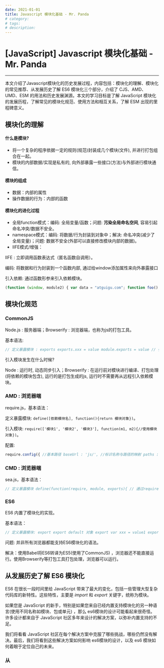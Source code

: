 ```yaml
---
date: 2021-01-01
title: Javascript 模块化基础 - Mr. Panda
# category: 
# tags: 
# description:
---
```


# [JavaScript] Javascript 模块化基础 - Mr. Panda

---
本文介绍了Javascript模块化的历史发展过程，内容包括：模块化的理解、模块化的常见推荐、从发展历史了解 ES6 模块化三个部分，介绍了 CJS、AMD、UMD、ESM 的用法和历史发展渊源。本文的学习目标是了解 JavaScript 模块化的发展历程，了解常见的模块化规范、使用方法和相互关系，了解 ESM 出现的里程碑意义。

## 模块化的理解

#### 什么是模块?

-   将一个复杂的程序依据一定的规则(规范)封装成几个模块(文件), 并进行打包组合在一起。
-   模块的内部数据/实现是私有的, 向外部暴露一些接口(方法)与外部进行模块通信。

#### 模块的组成

-   数据：内部的属性
-   操作数据的行为：内部的函数

#### 模块化的进化过程

-   全局function模式：编码: 全局变量/函数；问题: **污染全局命名空间**, 容易引起命名冲突/数据不安全。
-   namespace模式：编码: 将数据/行为封装到对象中；解决: 命名冲突(减少了全局变量)；问题: 数据不安全(外部可以直接修改模块内部的数据)。
-   IIFE模式/增强：

IIFE : 立即调用函数表达式（匿名函数自调用）。

编码: 将数据和行为封装到一个函数内部, 通过给window添加属性来向外暴露接口

引入依赖: 通过函数形参来引入依赖模块。

```javascript
(function (window, module2) { var data = "atguigu.com"; function foo() { module2.xxx(); console.log("foo()" + data); } function bar() { console.log("bar()" + data); } window.module = { foo }; })(window, module2);
```

## 模块化规范

### CommonJS

Node.js : 服务器端；Browserify : 浏览器端，也称为js的打包工具。

基本语法:

```javascript
// 定义暴露模块 : exports exports.xxx = value module.exports = value // 引入模块 : require var module = require('模块名/模块相对路径')
```

引入模块发生在什么时候?

Node : 运行时, 动态同步引入；Browserify : 在运行前对模块进行编译、打包处理(将依赖的模块包含), 运行的是打包生成的js, 运行时不需要再从远程引入依赖模块。

### AMD : 浏览器端

require.js，基本语法：

定义暴露模块: `define([依赖模块名], function(){return 模块对象})`。

引入模块: `require(['模块1', '模块2', '模块3'], function(m1, m2){//使用模块对象})`。

配置:

```javascript
require.config({ //基本路径 baseUrl : 'js/', //标识名称与路径的映射 paths : { '模块1' : 'modules/模块1', '模块2' : 'modules/模块2', 'angular' : 'libs/angular', 'angular-messages' : 'libs/angular-messages' }, //非AMD的模块 shim : { 'angular' : { exports : 'angular' }, 'angular-messages' : { exports : 'angular-messages', deps : ['angular'] } } })
```

### CMD : 浏览器端

sea.js，基本语法：

```javascript
// 定义暴露模块 define(function(require, module, exports){ // 通过require引入依赖模块 // 通过module/exports来暴露模块 exports.xxx = value }) // 使用模块 seajs.use(['模块1', '模块2'])
```

### ES6

ES6 内置了模块化的实现。

基本语法：

```javascript
// 定义暴露模块: export export default 对象 export var xxx = value1 export let yyy = value2 var xxx = value1 let yyy = value2 export {xxx, yyy} // 引入使用模块 : import import xxx from '模块路径/模块名' import {xxx, yyy} from '模块路径/模块名' import * as module1 from '模块路径/模块名'
```

问题: 并非所有浏览器都能支持ES6模块化的语法。

解决：使用Babel将ES6转译为ES5(使用了CommonJS) ，浏览器还不能直接运行。使用Browserify等打包工具打包处理，浏览器可以运行。

## 从发展历史了解 ES6 模块化

ES6 在很长一段时间里给 JavaScript 带来了最大的变化，包括一些管理大型复杂代码库的新特性。这些特性，主要是 _import_ 和 _export_ 关键字，统称为模块。

如果您是 JavaScript 的新手，特别是如果您来自已经内置支持模块化的另一种语言(使用不同名称如模块、包或单元) ，那么 es6模块的设计可能看起来很奇怪。许多设计都来自于 JavaScript 社区多年来设计的解决方案，以弥补内置支持的不足。

我们将看看 JavaScript 社区在每个解决方案中克服了哪些挑战，哪些仍然没有解决。最后，我们将看到这些解决方案如何影响 es6模块的设计，以及 es6 模块如何着眼于定位自己的未来。

### 从 _<script>_ 标签开始，然后是争议

起初，HTML 仅限于面向文本的元素，这些元素以非常静态的方式处理。_Mosaic_ 是早期最流行的浏览器之一，在所有 HTML 下载完成之前不会显示任何内容。在90年代早期的拨号连接中，这会让用户盯着空白的屏幕几分钟。

20世纪90年代中后期，_Netscape Navigator_  浏览器几乎一出现就迅速流行起来。像许多当前的颠覆性创新者一样，网景公司推动了一些并不被普遍喜欢的变革。Navigator 的众多创新之一是在下载时渲染 HTML，允许用户尽快开始阅读页面，标志着 Mosaic 在这一过程中的终结。

在1995年著名的10天时间里，Brendan Eich 为 Netscape 创建了 JavaScript。_<script>_ 标签阻塞 HTML 下载和呈现的过程。当时普遍使用的有限通信资源无法同时处理获取两个数据源的操作，所以当浏览器在标记中看到 _<script>_ 时，它会暂停 HTML 的执行并切换到处理 JS。此外，通过浏览器提供的称为 DOM 的 API 执行的任何影响 HTML 呈现的 JS 操作，甚至给当前最先进 Pentium CPU 带来了计算压力。因此，当 JavaScript 完成下载后，它将只在继续处理 HTML 之后解析并执行。

起初，很少有程序员使用 JS 做重要的工作。这个名字也表明，与 Java 和 ASP 这样的服务器端相关语言相比，JavaScript 属于二等公民。世纪之交时大多数 JavaScript 都局限于服务器无法影响的客户端的运行条件——通常是简单的表单逻辑，比如将焦点放在第一个字段，或者在提交表单之前验证表单输入。AJAX 当时最广为人知的含义仍然是指苛刻的家庭清洁器，几乎所有重要的操作都需要完整的 HTTP 往返于服务器和服务器之间，所以几乎所有的 web 开发者都是后端开发者，他们看不起这种“玩具”语言。

你在最后一段中抓住重点了吗？验证一个表单输入可能很简单，但验证多个表单上的多个输入就变得复杂了——毫无疑问，JS 代码库也是如此。正因为客户端脚本拥有不可否认的可用性优势，_script_ 标签的问题也出现了: DOM 准备就绪通知的不可预测性; 文件连接中的变量冲突; 依赖管理等。

JS 开发人员很容易找到工作，但很难享受这些工作。当 jQuery 在2006年出现的时候，开发者们热情地接受了它。今天，在排名前1000万的网站中，有65% 到70% 安装了 jQuery。但是它从来没有打算，也无法解决架构问题。

### 我们到底需要什么？

幸运的是，其他语言已经遇到了这个复杂性的障碍，并且找到了一个解决方案: 模块化编程。模块化产生了很多最佳实践:

-   代码分离: 代码需要被分割成更小的块，这样才具有可读性。最佳实践建议这些块应该采用文件的形式。
-   可组合性: 代码分离到文件中，但需要在其他文件中重用代码。这样可以提高代码库的灵活性。
-   依赖管理:
-   命名空间管理
-   实现的一致性: 如果每个人都对同样的问题提出自己的解决方案就会造成不一致性。

### 早期的解决方案

开发人员提出的这些问题的每一个解决方案都对 es6 模块的结构产生了影响。我们将回顾它们发展过程中的主要里程碑，以及社区在每个步骤中学到了什么，最后以今天的 es6 模块的形式显示结果。

-   **Object Literal pattern**
-   **IIFE/Revealing Module pattern**
-   **CommonJS**
-   **AMD**
-   **UMD**

#### Object Literal pattern 对象字面量模式

_JavaScript_ 已经有了一个内置的组织结构: 对象。object 语法曾是早期的组织代码模式。这种方法的主要好处是易于理解和实现。

缺陷：它依赖于全局作用域中的一个变量作为它的 root，会导致变量污染；它没有可重用性。

#### IIFE/Revealing Module pattern

IIFE（Immediately Invoked Function Expression） 是一个立即被调用的函数表达式。

闭包让我们在 IIFE 中有了更多的控制权。内部变量是私有的，外部无法访问。我们有类似构造函数的功能。我们可以控制导入依赖项。最后，将这些技术结合起来，我们就可以实现装饰器模式，从而开始将代码与传递给它依赖离开来。

IIFE/Revealing 模块提供了许多功能，正如我们将要看到的，对 AMD 有很大的影响。但是语法很丑陋，它是一个没有标准的临时的 hack，而且它仍然严重依赖于全局环境。

### CommonJS

在进化的同步分支中，JavaScript 进军到服务器端。尽管 Node 赢得了这场战斗，但是早期有很多竞争者，包括 _Ringo_，_Narwhal_ 和 _Wakanda_。这些开发人员知道客户端 JS 经历了模块化问题，希望解决混乱和低效的问题。因此，他们成立了一个工作组，为服务器端模块开发一个标准，但是他们做的并不好。不过，在这段时间里，Node 使用 CommonJS 中的一些思想创建了自己的模块实现。由于 Node 在服务器端广受欢迎，Node 格式被(不正确地)称为 CommonJS，并在今天蓬勃发展。

作为一个服务器端解决方案，CommonJS 假定一个兼容的脚本加载器作为先决条件。这个脚本加载器必须支持名为 _require_ 和 _module.export_ 的函数，这些函数将模块相互传输(还有 _module.export_ 的语法快捷方式 _export_)。虽然它从未在浏览器中流行起来，但确实有一些工具支持在浏览器中加载它，如 Browserify。

考虑到加载程序的外部需求，语法清晰、简洁，并且直接影响 es6模块的语法。此外，模块将变量范围限制在自己内部; 甚至不再可以声明全局变量。

缺点是，CJS 在异步环境中不能很好地运行。所有 _require_ 的调用都必须在代码可以处理之前执行。这解释了前面的预编译步骤，但是这也使得“延迟加载”非常困难——在任何执行开始之前都需要加载所有代码。

### AMD

具有极大讽刺意味的是，虽然 CommonJS 工作组未能就服务器端标准达成一致，但讨论的确就客户端格式达成了共识。AMD，或者叫做异步模块定义（Asynchronous Module Definition），诞生于 CommonJS 的讨论中。像 IBM 和 BBC 这样的主要竞争者支持 AMD，并给予他们影响力。它很快就成为了前端开发实践者的主导形式。

AMD 对脚本加载器有一个与 CJS 类似的先决条件，尽管 AMD 只假定支持一个名为 _define_ 的方法。Define 方法有三个参数: 正在定义的模块的名称、正在定义的模块运行所需的依赖项数组，以及一旦所有依赖项都可用时执行的函数(它按照依赖项声明的顺序将依赖项作为参数接收)。

虽然官方不提倡命名模块，而且它们本身也不会增加任何好处，但不幸的是，它们在实践中很常见。一旦使用了命名模块，就必须为每个模块设置 baseUrl 和路径，从而失去了在过程中更改代码位置的自由。

AMD 的 _define_ 方法对应于 CJS 的 export，但是 AMD 没有指定等效的 import 或 require 方法。模块内部的依赖关系由要定义的第二个参数处理，并由脚本加载程序在模块外部加载。

这种格式利用了这样一个事实，即 JavaScript 有两个步骤: 解析，解释代码(以及发现语法错误) ，然后执行代码(可能会遇到运行时错误)。在解析过程中，变量的指向还不一定存在; 代码只需要在语法上正确。等待执行函数直到所有依赖项完成加载的责任落在脚本加载程序身上。

AMD 统治了很多年，但严重依赖于一个丑陋的语法。浏览器要求的异步特性，意味着它不能被静态分析，还有其他类似的小原因，导致它不是每个人的解决方案。

### UMD

通用模块定义（Universal Module Definition）试图将 AMD 和 CJS 结合在一起，通常是在 AMD 兼容的包装器中包装 CJS 语法。它朝着可以在服务器和客户机上运行 JavaScript 的圣杯迈出了第一步。

### ES6 modules

负责 es6 设计的 tc39 委员会很好地吸取了 AMD 和 CJS 的教训，es6 是15年来语言最大的变化。Es6 模块将最终带来对模块化这一其他语言已经享受多年的特性的内置支持，并包括提议的功能，满足前端和后端开发人员的需求。

只剩下一个小问题: 前端生态系统几乎不支持 es6 模块。没有浏览器本身支持新的导入和导出关键字，或者提议的 html5 模块元素。像 Babel 和 Traceur 这样的 transpiler 工具可以将 es6 模块预编译成有效的现在的浏览器可以处理的 es5 代码；但是 es5 必须用异步语法包装，然后由 RequireJS、 Browserify 或 SystemJS 这样的脚本加载器处理。试图通过这两个抽象层(transpilation 和异步加载)传递一个简单的 es6 模块，往往会带来实现上的挑战。

**声明**:本站所有文章，如无特殊说明或标注，均为本站原创发布。任何个人或组织，在未征得本站同意时，禁止复制、盗用、采集、发布本站内容到任何网站、书籍等各类媒体平台。如若本站内容侵犯了原著者的合法权益，可联系我们进行处理。
